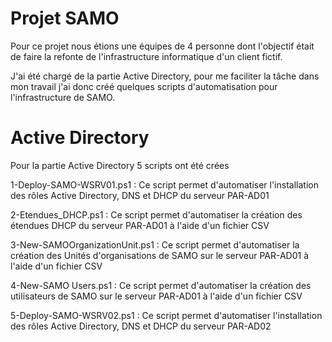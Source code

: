 # Projet SAMO

Pour ce projet nous étions une équipes de 4 personne dont l'objectif était de faire la refonte de l'infrastructure informatique d'un client fictif.

J'ai été chargé de la partie Active Directory, pour me faciliter la tâche dans mon travail j'ai donc créé quelques scripts d'automatisation pour l'infrastructure de SAMO.


# Active Directory

Pour la partie Active Directory 5 scripts ont été crées

1-Deploy-SAMO-WSRV01.ps1 : Ce script permet d'automatiser l'installation des rôles Active Directory, DNS et DHCP du serveur PAR-AD01

2-Etendues_DHCP.ps1 : Ce script permet d'automatiser la création des étendues DHCP du serveur PAR-AD01 à l'aide d'un fichier CSV

3-New-SAMOOrganizationUnit.ps1 : Ce script permet d'automatiser la création des Unités d'organisations de SAMO sur le serveur PAR-AD01 à l'aide d'un fichier CSV

4-New-SAMO Users.ps1 : Ce script permet d'automatiser la création des utilisateurs de SAMO sur le serveur PAR-AD01 à l'aide d'un fichier CSV

5-Deploy-SAMO-WSRV02.ps1 : Ce script permet d'automatiser l'installation des rôles Active Directory, DNS et DHCP du serveur PAR-AD02
